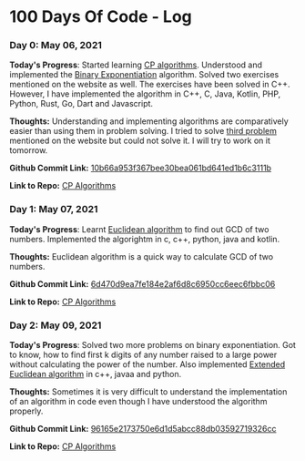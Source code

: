 # 100 Days Of Code - Log

### Day 0: May 06, 2021

**Today's Progress**: Started learning [CP algorithms](https://cp-algorithms.com/). Understood and implemented the [Binary Exponentiation](https://cp-algorithms.com/algebra/binary-exp.html) algorithm. Solved two exercises mentioned on the website as well. The exercises have been solved in C++. However, I have implemented the algorithm in C++, C, Java, Kotlin, PHP, Python, Rust, Go, Dart and Javascript.

**Thoughts:** Understanding and implementing algorithms are comparatively easier than using them in problem solving. I tried to solve [third problem](https://onlinejudge.org/index.php?option=onlinejudge&page=show_problem&problem=1970) mentioned on the website but could not solve it. I will try to work on it tomorrow.

**Github Commit Link:** [10b66a953f367bee30bea061bd641ed1b6c3111b](https://github.com/guttume/cp-algorithms/commit/10b66a953f367bee30bea061bd641ed1b6c3111b)

**Link to Repo:** [CP Algorithms](https://github.com/guttume/cp-algorithms)

### Day 1: May 07, 2021

**Today's Progress**: Learnt [Euclidean algorithm](https://cp-algorithms.com/algebra/euclid-algorithm.html) to find out GCD of two numbers. Implemented the algorightm in c, c++, python, java and kotlin.

**Thoughts:** Euclidean algorithm is a quick way to calculate GCD of two numbers.

**Github Commit Link:** [6d470d9ea7fe184e2af6d8c6950cc6eec6fbbc06](https://github.com/guttume/cp-algorithms/commit/6d470d9ea7fe184e2af6d8c6950cc6eec6fbbc06)

**Link to Repo:** [CP Algorithms](https://github.com/guttume/cp-algorithms)

### Day 2: May 09, 2021

**Today's Progress**: Solved two more problems on binary exponentiation. Got to know, how to find first k digits of any number raised to a large power without calculating the power of the number. Also implemented [Extended Euclidean algorithm](https://cp-algorithms.com/algebra/extended-euclid-algorithm.html) in c++, javaa and python.

**Thoughts:** Sometimes it is very difficult to understand the implementation of an algorithm in code even though I have understood the algorithm properly.

**Github Commit Link:** [96165e2173750e6d1d5abcc88db03592719326cc](https://github.com/guttume/cp-algorithms/commit/96165e2173750e6d1d5abcc88db03592719326cc)

**Link to Repo:** [CP Algorithms](https://github.com/guttume/cp-algorithms)
